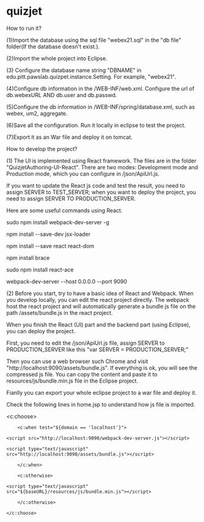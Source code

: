 # quizjet
How to run it?

(1)Import the database using the sql file "webex21.sql" in the "db file" folder(If the database doesn't exist.).

(2)Import the whole project into Eclipse. 

(3) Configure the database name string "DBNAME" in edu.pitt.pawslab.quizpet.instance.Setting. For example,
"webex21".


(4)Configure db information in the /WEB-INF/web.xml. Configure the url of db.webexURL AND db.user and db.passwd.

(5)Configure the db information in /WEB-INF/spring/database.xml, such as webex, um2, aggregate.

(6)Save all the configuration. Run it locally in eclipse to test the project.

(7)Export it as an War file and deploy it on tomcat.




How to develop the project?

(1) The UI is implemented using React framework.
The files are in the folder "QuizjetAuthoring-UI-React".
There are two modes: Development mode and Production mode, which you can configure in /json/ApiUrl.js.

If you want to update the React js code and test the result, you need to assign SERVER to TEST_SERVER; when you 
want to deploy the project, you need to assign SERVER TO PRODUCTION_SERVER.

Here are some useful commands using React.

sudo npm install webpack-dev-server -g

npm install --save-dev jsx-loader

npm install --save react react-dom

npm install brace

sudo npm install react-ace

webpack-dev-server --host 0.0.0.0 --port 9090

(2)
Before you start, try to have a basic idea of React and Webpack. When you develop locally, you can edit the react project directly. The webpack host the react project and will automatically generate a bundle js file on the path /assets/bundle.js in the react project. 

When you finish the React (UI) part and the backend part (using Eclipse), you can deploy the project.

First, you need to edit the /json/ApiUrl.js file, assign SERVER to PRODUCTION_SERVER like this "var SERVER = PRODUCTION_SERVER;"

Then you can use a web browser such Chrome and visit "http://localhost:9090/assets/bundle.js". If everything is ok, you will see the compressed js file. You can copy the content and paste it to resources/js/bundle.min.js file in the Eclipse project. 

Fianlly you can export your whole eclipse project to a war file and deploy it. 



Check the following lines in home.jsp to understand how js file is imported.

<c:choose>

		<c:when test="${domain == 'localhost'}">

	<script src="http://localhost:9090/webpack-dev-server.js"></script>

    <script type="text/javascript" src="http://localhost:9090/assets/bundle.js"></script>

    	</c:when>

    	<c:otherwise>

    <script type="text/javascript" src="${baseURL}/resources/js/bundle.min.js"></script>

    	</c:otherwise>

	</c:choose>
	




	

